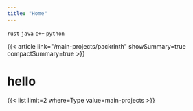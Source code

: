 ```yaml
---
title: "Home"
---
```


`rust` `java` `c++` `python`

{{< article link="/main-projects/packrinth" showSummary=true compactSummary=true >}}

# hello

{{< list limit=2 where=Type value=main-projects >}}
